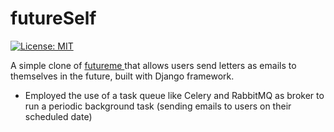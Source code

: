 # futureSelf

[![License: MIT](https://img.shields.io/badge/License-MIT-yellow.svg)](https://opensource.org/licenses/MIT) 

A simple clone of <a href="https://futureme.org"> futureme </a> that allows users send letters as emails to themselves in the future, built with Django framework.

<ul>
  <li> Employed the use of a task queue like Celery and RabbitMQ as broker to run a periodic background task (sending emails to users on their scheduled date) </li> 
</ul>

